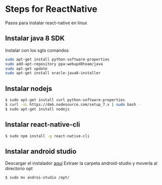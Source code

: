 # Steps for ReactNative

Pasos para instalar react-native en linux

## Instalar java 8 SDK

Instalar con los sgts comandos

```sh
sudo apt-get install python-software-properties
sudo add-apt-repository ppa:webupd8team/java
sudo apt-get update
sudo apt-get install oracle-java8-installer
```

## Instalar nodejs

```sh
$ sudo apt-get install curl python-software-properties 
$ curl -sL https://deb.nodesource.com/setup_7.x | sudo bash -
$ sudo apt-get install nodejs
```

## Instalar react-native-cli

```sh
$ sudo npm install -g react-native-cli
```


## Instalar android studio

Descargar el instalador [aquí](https://developer.android.com/studio/index.html)
Extraer la carpeta android-studio y moverla al directorio opt

```sh
$ sudo mv androi-studio /opt/
```

